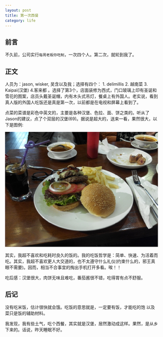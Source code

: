 ```yaml
---
layout: post
title: 第一次西餐
category: life
---
```


## 前言

不久前，公司实行`每周老板你吃制`，一次四个人。第二次，就轮到我了。

## 正文

人员为：jason, wisker, 吴含以及我；选择有四个： 1. delimillis  2. 越南菜 3. Kaipai(汉堡) 4.客来都 。选择了第3个，店面装修为西式，门口玻璃上印有圣诞和雪花的图案，店员头戴圣诞帽，内有木头式吊灯，餐桌上有外国人。老实说，看到真人版的外国人吃饭还是真是第一次，以前都是在电视和屏幕上看到了。

点菜的菜谱是彩色中英文的，主要是各种汉堡、色拉、面、饼之类的。听从了Jason的建议，点了个双层的汉堡(69)。据说是超大的，送来一看，果然很大，以下是图例: 

<div class="pic"> <img src="/assets/images/west.jpg"></div>

其实，我超不喜欢和吃耗时良久的饭的。我的吃饭哲学是：简单、快速、为活着而吃。其实，我超不喜欢更人大交道的，也不太遵守什么礼仪(约束什么的，邪王真眼不需要)。因而，相当不合事宜的掏出手机打开多看。唉！！

吃后感：汉堡很大，肉饼无味且难吃，番茄酱很不错，吃得胃有点不舒服。

## 后记

没有吃米饭，估计很快就会饿。吃饭的意思就是，一定要有饭，才能吃的饱 以及 菜只是饭的辅助材料。

我发现，我有些土气，吃个西餐，其实就是汉堡，居然激动成这样。果然，是从乡下来的。话说，昨天睡眠不好。
